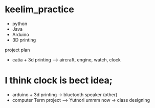 # keelim_practice

- python
- Java
- Arduino
- 3D printing

project plan 
- catia + 3d printing --> aircraft, engine, watch, clock 
 # I think clock is bect idea;
- arduino + 3d printing -> bluetooth speaker (other)
- computer Term project --> Yutnori
 ummm now -> class designing

